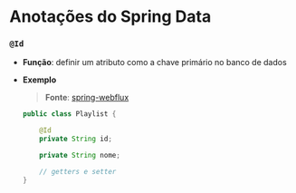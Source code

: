 # Anotações do Spring Data

### `@Id`

* **Função**: definir um atributo como a chave primário no banco de dados

* **Exemplo**

  > **Fonte**: [spring-webflux](https://github.com/Aprendendo-programacao/spring-webflux)

  ```java
  public class Playlist {

      @Id
      private String id;

      private String nome;

      // getters e setter
  }
  ```